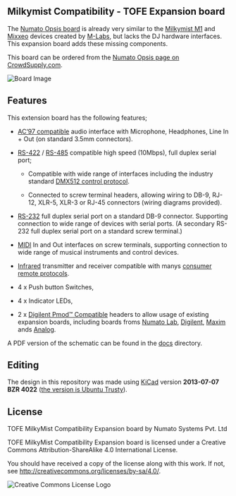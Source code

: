 ## Milkymist Compatibility - TOFE Expansion board

The [Numato Opsis board](https://numato.com/product/numato-opsis-fpga-based-open-video-platform) is
already very similar to the [Milkymist M1](http://m-labs.hk/m1.html) and
[Mixxeo](http://m-labs.hk/mixxeo.html) devices created by
[M-Labs](http://m-labs.hk/), but lacks the DJ hardware interfaces. This
expansion board adds these missing components.

This board can be ordered from the
[Numato Opsis page on CrowdSupply.com](https://www.crowdsupply.com/numato-lab/opsis).

![Board Image](img/above.jpg)

## Features

This extension board has the following features;

 * [AC‘97 compatible](https://en.wikipedia.org/wiki/AC%2797)
   audio interface with Microphone, Headphones, Line In + Out (on standard
   3.5mm connectors).

 * [RS-422](https://en.wikipedia.org/wiki/RS-422) / [RS-485](https://en.wikipedia.org/wiki/RS-485)
   compatible high speed (10Mbps), full duplex serial port;

    * Compatible with wide range of interfaces including the industry standard
      [DMX512 control protocol](https://en.wikipedia.org/wiki/DMX512).

    * Connected to screw terminal headers, allowing wiring to DB-9, RJ-12,
      XLR-5, XLR-3 or RJ-45 connectors (wiring diagrams provided).

 * [RS-232](https://en.wikipedia.org/wiki/RS-232) full duplex serial port on a
   standard DB-9 connector. Supporting connection to wide range of devices with
   serial ports. (A secondary RS-232 full duplex serial port on a standard
   screw terminal.)

 * [MIDI](https://en.wikipedia.org/wiki/MIDI) In and Out interfaces on screw
   terminals, supporting connection to wide range of musical instruments and
   control devices.

 * [Infrared](https://learn.adafruit.com/ir-sensor/ir-remote-signals)
   transmitter and receiver compatible with manys
   [consumer remote protocols](https://en.wikipedia.org/wiki/Consumer_IR).

 * 4 x Push button Switches,
 * 4 x Indicator LEDs,

 * 2 x [Digilent Pmod™ Compatible](http://www.digilentinc.com/Pmods/licensing.cfm)
   headers to allow usage of existing expansion boards, including boards froms
   [Numato Lab](http://numato.com/fpga-boards/filter/cat/expansion-modules.html?limit=30),
   [Digilent](http://digilentinc.com/pmods),
   [Maxim](https://www.maximintegrated.com/en/design/design-technology/fpga-design-resources/pmod-compatible-plug-in-peripheral-modules.html) ands
   [Analog](https://wiki.analog.com/resources/alliances/xilinx#pmods).

A PDF version of the schematic can be found in the [docs](docs) directory.

## Editing

The design in this repository was made using [KiCad](http://www.kicad-pcb.org/)
version **2013-07-07 BZR 4022**
([the version is Ubuntu Trusty](http://packages.ubuntu.com/trusty/kicad)).

## License

TOFE MilkyMist Compatibility Expansion board by Numato Systems Pvt. Ltd

TOFE MilkyMist Compatibility Expansion board is licensed under a
Creative Commons Attribution-ShareAlike 4.0 International License.

You should have received a copy of the license along with this
work. If not, see <http://creativecommons.org/licenses/by-sa/4.0/>.

![Creative Commons License Logo](https://i.creativecommons.org/l/by-sa/4.0/88x31.png)
